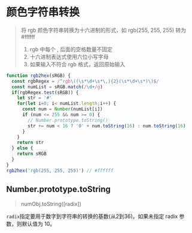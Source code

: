 
# 颜色字符串转换

> 将 rgb 颜色字符串转换为十六进制的形式，如 rgb(255, 255, 255) 转为 #ffffff
> 
> 1. rgb 中每个 , 后面的空格数量不固定
> 2. 十六进制表达式使用六位小写字母
> 3. 如果输入不符合 rgb 格式，返回原始输入

```js
function rgb2hex(sRGB) {
  const rgbRegex = /^rgb\((\s*\d+\s*\,){2}(\s*\d+\s*)\)$/
  const numList = sRGB.match(/\d+/g)
  if(rgbRegex.test(sRGB)) {
    let str = '#'
    for(let i=0; i< numList.length;i++) {
      const num = Number(numList[i])
      if (num <= 255 && num >= 0) {
        // Number.prototype.toString()
        str += num < 16 ? '0' + num.toString(16) : num.toString(16)
      }
    }
    return str
  } else {
    return sRGB
  }
}
rgb2hex('rgb(255, 255, 255)') // #ffffff

```

## Number.prototype.toString

> numObj.toString([radix])

`radix`指定要用于数字到字符串的转换的基数(从2到36)。如果未指定 radix 参数，则默认值为 10。
